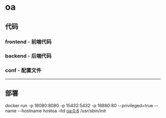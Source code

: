 # oa

## 代码
### frontend - 前端代码  
### backend  - 后端代码
### conf     - 配置文件  
---

## 部署
docker run -p 18080:8080 -p 15432:5432 -p 18880:80 --privileged=true --name <oa06> --hostname hostoa -itd <oa:0.6> /usr/sbin/init

